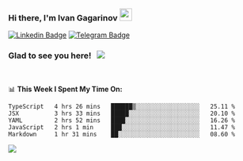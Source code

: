 ### Hi there, I'm Ivan Gagarinov <img src="https://media.giphy.com/media/hvRJCLFzcasrR4ia7z/giphy.gif" width="25px">

[![Linkedin Badge](https://img.shields.io/badge/-LinkedIn-0e76a8?style=flat-square&logo=Linkedin&logoColor=white)](https://linkedin.com/in/ivan-gagarinov-142ba3141/)
[![Telegram Badge](https://img.shields.io/badge/-Telegram-0088cc?style=flat-square&logo=Telegram&logoColor=white)](https://t.me/igagarinov)

### Glad to see you here! &nbsp; ![](https://visitor-badge.glitch.me/badge?page_id=dzencot.dzencot)

</br>

📊 **This Week I Spent My Time On:**
<!--START_SECTION:waka-->
```text
TypeScript   4 hrs 26 mins   ██████▒░░░░░░░░░░░░░░░░░░   25.11 % 
JSX          3 hrs 33 mins   █████░░░░░░░░░░░░░░░░░░░░   20.10 % 
YAML         2 hrs 52 mins   ████░░░░░░░░░░░░░░░░░░░░░   16.26 % 
JavaScript   2 hrs 1 min     ███░░░░░░░░░░░░░░░░░░░░░░   11.47 % 
Markdown     1 hr 31 mins    ██░░░░░░░░░░░░░░░░░░░░░░░   08.60 % 
```
<!--END_SECTION:waka-->

[![](https://github-readme-stats.vercel.app/api?username=dzencot&theme=gruvbox)](https://github.com/dzencot)
